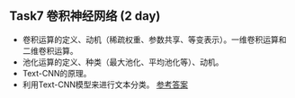## Task7 卷积神经网络 (2 day)
* 卷积运算的定义、动机（稀疏权重、参数共享、等变表示）。一维卷积运算和二维卷积运算。
* 池化运算的定义、种类（最大池化、平均池化等）、动机。
* Text-CNN的原理。
* 利用Text-CNN模型来进行文本分类。
[参考答案](./../参考答案)